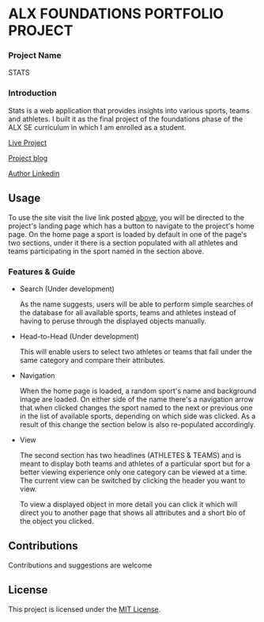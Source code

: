 # ALX FOUNDATIONS PORTFOLIO PROJECT
### Project Name
STATS
### Introduction
Stats is a web application that provides insights into various sports, teams and athletes. I built it as the final project of the foundations phase of the ALX SE curriculum in which I am enrolled as a student.

[Live Project](https://boegaderrick.tech/stats)

[Project blog](https://medium.com/@boegaderrick/alx-foundations-portfolio-project-a6110ad714b3)

[Author Linkedin](https://linkedin.com/in/boegaderrick)

## Usage
To use the site visit the live link posted [above](https://boegaderrick.tech/stats), you will be directed to the project's landing page which has a button to navigate to the project's home page. On the home page a sport is loaded by default in one of the page's two sections, under it there is a section populated with all athletes and teams participating in the sport named in the section above.

### Features & Guide
* Search  (Under development)

    As the name suggests, users will be able to perform simple searches of the database for all available sports, teams and athletes instead of having to peruse through the displayed objects manually.
* Head-to-Head  (Under development)

    This will enable users to select two athletes or teams that fall under the same category and compare their attributes. 
* Navigation

    When the home page is loaded, a random sport's name and background image are loaded. On either side of the name there's a navigation arrow that when clicked changes the sport named to the next or previous one in the list of available sports, depending on which side was clicked. As a result of this change the section below is also re-populated accordingly.
* View

    The second section has two headlines (ATHLETES & TEAMS) and is meant to display both teams and athletes of a particular sport but for a better viewing experience only one category can be viewed at a time. The current view can be switched by clicking the header you want to view.

    To view a displayed object in more detail you can click it which will direct you to another page that shows all attributes and a short bio of the object you clicked.

## Contributions
Contributions and suggestions are welcome

## License
This project is licensed under the [MIT License](https://opensource.org/licenses/MIT).